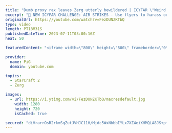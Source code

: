 ```yaml
---
title: "Dumb proxy rax leaves Zerg utterly bewildered | ICYFAR \"Weird Harassment\" - StarCraft 2"
excerpt: "🤯 NEW ICYFAR CHALLENGE: AIR STRIKES - Use flyers to harass or attack multiple places at once! Send submissions to eonblu95@gmail.com as attachment AND only ICYFAR as the subject. Max 1 replay per person. Latest submission is on the 21st July  🤯 In this episode of I Cast Your Freakin Awesome Replays"
originalUrl: https://youtube.com/watch?v=FezDUNZKTbQ
type: video
length: PT18M31S
publishedDateTime: 2023-07-11T03:00:16Z
heat: 50

featuredContent: "<iframe width=\"800\" height=\"500\" frameborder=\"0\" src=\"https://www.youtube.com/embed/FezDUNZKTbQ\" allow=\"accelerometer; autoplay; encrypted-media; gyroscope; picture-in-picture\" allowfullscreen></iframe>"

provider:
  name: PiG
  domain: youtube.com

topics:
  - StarCraft 2
  - Zerg

images:
  - url: https://i.ytimg.com/vi/FezDUNZKTbQ/maxresdefault.jpg
    width: 1280
    height: 720
    isCached: true

secured: "diVrarrOsR2rkmSqZutJVHJC11H/Mjdc5WxNbbbIYLx7XZ4eiXHMQLA8JS+p+et6aBJo0Y13D9DXtVcNPYBSZ5YXSZL7fGcoGfN/X40m86LflkpfpLL03mJDNuJlpFJvX7/MOqRJwdF23JpVRaRGXCa4LHfNLwCnShUA5TqtgWLA8AagAZhv3kig1kRUa271uVb15MAb1MQvRvHXYA6vhqx6WlpkOx5lujh810ZonC6cKxnjsrI35LMqWyjAEwhN8rm465pBguPSm1lPTr4XzubAbBecXObEELP05Y66Yp9Ider4SGHm/9ODnsJ0jgdM3xCLjiihJesQCgNlAse/ACPM6aNn7PJeF8uJi3CjA7t4LpjwUBLo9c8hWUizoqyKvmjhMJOk5I3+7xY1eIz92zbruhduKTG8h0j/i2Xn+I8=;+8mVnWEl2aZJJCmwEdrWaQ=="
---
```


